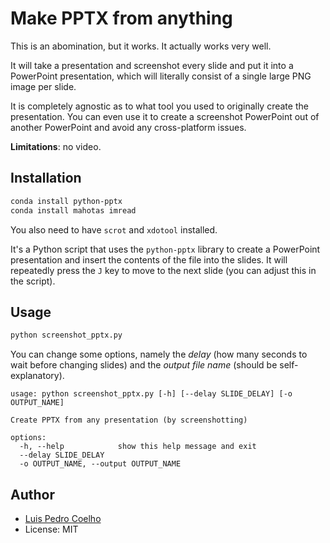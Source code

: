 # Make PPTX from anything

This is an abomination, but it works. It actually works very well.

It will take a presentation and screenshot every slide and put it into a PowerPoint presentation, which will literally consist of a single large PNG image per slide.

It is completely agnostic as to what tool you used to originally create the presentation. You can even use it to create a screenshot PowerPoint out of another PowerPoint and avoid any cross-platform issues.

**Limitations**: no video.

## Installation

```bash
conda install python-pptx
conda install mahotas imread
```

You also need to have `scrot` and `xdotool` installed.

It's a Python script that uses the `python-pptx` library to create a PowerPoint presentation and insert the contents of the file into the slides. It will repeatedly press the `J` key to move to the next slide (you can adjust this in the script).


## Usage

```bash
python screenshot_pptx.py
```

You can change some options, namely the _delay_ (how many seconds to wait before changing slides) and the _output file name_ (should be self-explanatory).

```
usage: python screenshot_pptx.py [-h] [--delay SLIDE_DELAY] [-o OUTPUT_NAME]

Create PPTX from any presentation (by screenshotting)

options:
  -h, --help            show this help message and exit
  --delay SLIDE_DELAY
  -o OUTPUT_NAME, --output OUTPUT_NAME
```


## Author

- [Luis Pedro Coelho](https://luispedro.org)
- License: MIT

